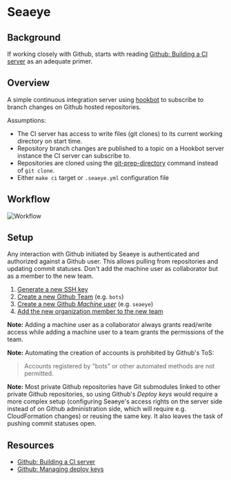 # Seaeye

## Background

If working closely with Github, starts with reading
[Github: Building a CI server](https://developer.github.com/guides/building-a-ci-server/)
as an adequate primer.


## Overview

A simple continuous integration server using
[hookbot](https://github.com/scraperwiki/hookbot) to subscribe to branch changes
on Github hosted repositories.

Assumptions:

- The CI server has access to write files (git clones) to its current working
directory on start time.
- Repository branch changes are published to a topic on a Hookbot server
  instance the CI server can subscribe to.
- Repositories are cloned using the
  [git-prep-directory](https://github.com/scraperwiki/hanoverd/blob/master/cmd/git-prep-directory/main.go)
  command instead of `git clone`.
- Either `make ci` target or `.seaeye.yml` configuration file


## Workflow

![Workflow](http://www.websequencediagrams.com/cgi-bin/cdraw?lz=dGl0bGUgQ0kgd29ya2Zsb3cKCkNJLT5Ib29rYm90OiBTdWIKR2l0aHViLQALC1B1YiAoTmV3IHB1c2gpCgAnBy0tPkNJOiBQdWxsABIMQ0ktLT4APgYAMwdQZW5kaW5nOiBDbG9uaW5nAB8FADcFQ2xvbmUAFhxCdWlsZGluZyAmIFRlc3QAMA0AFwUAEgcAYxNTdWNjZXNzL0ZhaWx1cmUpCgo&s=napkin)


## Setup

Any interaction with Github initiated by Seaeye is authenticated and authorized
against a Github user. This allows pulling from repositories and updating commit
statuses. Don't add the machine user as collaborator but as a member to the new
team.

1. [Generate a new SSH key](https://help.github.com/articles/generating-an-ssh-key/)
2. [Create a new Github Team](https://help.github.com/articles/creating-a-team/)
   (e.g. `bots`)
3. [Create a new Github _Machine user_](https://help.github.com/articles/signing-up-for-a-new-github-account/)
   (e.g. `seaeye`)
4. [Add the new organization member to the new team](https://help.github.com/articles/adding-organization-members-to-a-team/)

**Note:** Adding a machine user as a collaborator always grants read/write
access while adding a machine user to a team grants the permissions of the team.

**Note:** Automating the creation of accounts is prohibited by Github's ToS:

> Accounts registered by "bots" or other automated methods are not permitted.

**Note:** Most private Github repositories have Git submodules linked to other
private Github repositories, so using Github's _Deploy keys_ would require a
more complex setup (configuring Seaeye's access rights on the server side
instead of on Github administration side, which will require e.g. CloudFormation
changes) or reusing the same key. It also leaves the task of pushing commit
statuses open.


## Resources

- [Github: Building a CI server](https://developer.github.com/guides/building-a-ci-server/)
- [Github: Managing deploy keys](https://developer.github.com/guides/managing-deploy-keys/)
